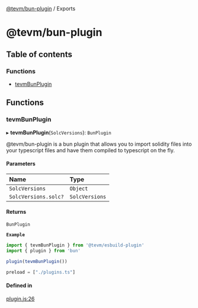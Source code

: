 [@tevm/bun-plugin](README.md) / Exports

# @tevm/bun-plugin

## Table of contents

### Functions

- [tevmBunPlugin](modules.md#tevmbunplugin)

## Functions

### tevmBunPlugin

▸ **tevmBunPlugin**(`SolcVersions`): `BunPlugin`

@tevm/bun-plugin is a bun plugin that allows you to import solidity files into your typescript files
and have them compiled to typescript on the fly.

#### Parameters

| Name | Type |
| :------ | :------ |
| `SolcVersions` | `Object` |
| `SolcVersions.solc?` | `SolcVersions` |

#### Returns

`BunPlugin`

**`Example`**

```ts plugin.ts
import { tevmBunPlugin } from '@tevm/esbuild-plugin'
import { plugin } from 'bun'

plugin(tevmBunPlugin())
```

```ts bunfig.toml
preload = ["./plugins.ts"]
```

#### Defined in

[plugin.js:26](https://github.com/evmts/tevm-monorepo/blob/main/bundler/bun/src/plugin.js#L26)
